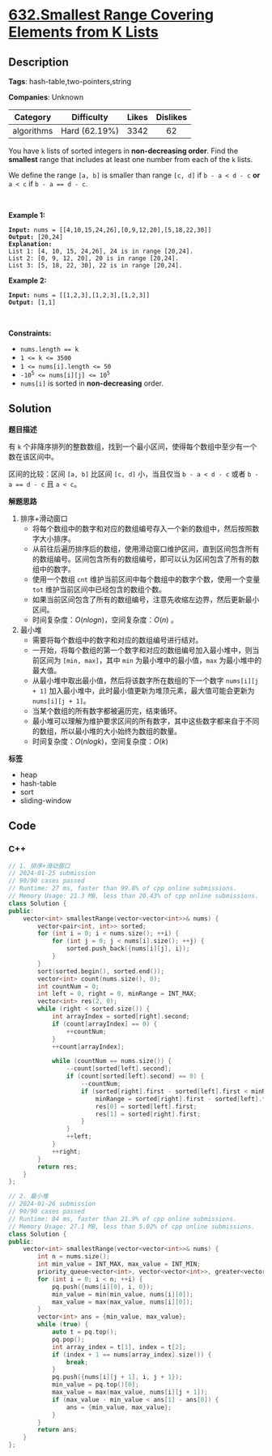 # [632.Smallest Range Covering Elements from K Lists](https://leetcode.com/problems/smallest-range-covering-elements-from-k-lists/description/)

## Description

**Tags**: hash-table,two-pointers,string

**Companies**: Unknown

|  Category  |  Difficulty   | Likes | Dislikes |
| :--------: | :-----------: | :---: | :------: |
| algorithms | Hard (62.19%) | 3342  |    62    |

<p>You have <code>k</code> lists of sorted integers in <strong>non-decreasing&nbsp;order</strong>. Find the <b>smallest</b> range that includes at least one number from each of the <code>k</code> lists.</p>
<p>We define the range <code>[a, b]</code> is smaller than range <code>[c, d]</code> if <code>b - a &lt; d - c</code> <strong>or</strong> <code>a &lt; c</code> if <code>b - a == d - c</code>.</p>
<p>&nbsp;</p>
<p><strong class="example">Example 1:</strong></p>
<pre><code><strong>Input:</strong> nums = [[4,10,15,24,26],[0,9,12,20],[5,18,22,30]]
<strong>Output:</strong> [20,24]
<strong>Explanation: </strong>
List 1: [4, 10, 15, 24,26], 24 is in range [20,24].
List 2: [0, 9, 12, 20], 20 is in range [20,24].
List 3: [5, 18, 22, 30], 22 is in range [20,24].</code></pre>
<p><strong class="example">Example 2:</strong></p>
<pre><code><strong>Input:</strong> nums = [[1,2,3],[1,2,3],[1,2,3]]
<strong>Output:</strong> [1,1]</code></pre>
<p>&nbsp;</p>
<p><strong>Constraints:</strong></p>
<ul>
  <li><code>nums.length == k</code></li>
  <li><code>1 &lt;= k &lt;= 3500</code></li>
  <li><code>1 &lt;= nums[i].length &lt;= 50</code></li>
  <li><code>-10<sup>5</sup> &lt;= nums[i][j] &lt;= 10<sup>5</sup></code></li>
  <li><code>nums[i]</code>&nbsp;is sorted in <strong>non-decreasing</strong> order.</li>
</ul>

## Solution

**题目描述**

有 `k` 个非降序排列的整数数组，找到一个最小区间，使得每个数组中至少有一个数在该区间中。

区间的比较：区间 `[a, b]` 比区间 `[c, d]` 小，当且仅当 `b - a < d - c` 或者 `b - a == d - c` 且 `a < c`。

**解题思路**

1. 排序+滑动窗口
   - 将每个数组中的数字和对应的数组编号存入一个新的数组中，然后按照数字大小排序。
   - 从前往后遍历排序后的数组，使用滑动窗口维护区间，直到区间包含所有的数组编号。区间包含所有的数组编号，即可以认为区间包含了所有的数组中的数字。
   - 使用一个数组 `cnt` 维护当前区间中每个数组中的数字个数，使用一个变量 `tot` 维护当前区间中已经包含的数组个数。
   - 如果当前区间包含了所有的数组编号，注意先收缩左边界，然后更新最小区间。
   - 时间复杂度：$O(nlogn)$，空间复杂度：$O(n)$ 。
2. 最小堆
   - 需要将每个数组中的数字和对应的数组编号进行结对。
   - 一开始，将每个数组的第一个数字和对应的数组编号加入最小堆中，则当前区间为 `[min, max]`，其中 `min` 为最小堆中的最小值，`max` 为最小堆中的最大值。
   - 从最小堆中取出最小值，然后将该数字所在数组的下一个数字 `nums[i][j + 1]` 加入最小堆中，此时最小值更新为堆顶元素，最大值可能会更新为 `nums[i][j + 1]`。
   - 当某个数组的所有数字都被遍历完，结束循环。
   - 最小堆可以理解为维护要求区间的所有数字，其中这些数字都来自于不同的数组，所以最小堆的大小始终为数组的数量。
   - 时间复杂度：$O(nlogk)$，空间复杂度：$O(k)$

**标签**

- heap
- hash-table
- sort
- sliding-window

<!-- code start -->
## Code

### C++

```cpp
// 1. 排序+滑动窗口
// 2024-01-25 submission
// 90/90 cases passed
// Runtime: 27 ms, faster than 99.8% of cpp online submissions.
// Memory Usage: 21.3 MB, less than 20.43% of cpp online submissions.
class Solution {
public:
    vector<int> smallestRange(vector<vector<int>>& nums) {
        vector<pair<int, int>> sorted;
        for (int i = 0; i < nums.size(); ++i) {
            for (int j = 0; j < nums[i].size(); ++j) {
                sorted.push_back({nums[i][j], i});
            }
        }
        sort(sorted.begin(), sorted.end());
        vector<int> count(nums.size(), 0);
        int countNum = 0;
        int left = 0, right = 0, minRange = INT_MAX;
        vector<int> res(2, 0);
        while (right < sorted.size()) {
            int arrayIndex = sorted[right].second;
            if (count[arrayIndex] == 0) {
                ++countNum;
            }
            ++count[arrayIndex];

            while (countNum == nums.size()) {
                --count[sorted[left].second];
                if (count[sorted[left].second] == 0) {
                    --countNum;
                    if (sorted[right].first - sorted[left].first < minRange) {
                        minRange = sorted[right].first - sorted[left].first;
                        res[0] = sorted[left].first;
                        res[1] = sorted[right].first;
                    }
                }
                ++left;
            }
            ++right;
        }
        return res;
    }
};
```

```cpp
// 2. 最小堆
// 2024-01-26 submission
// 90/90 cases passed
// Runtime: 84 ms, faster than 21.9% of cpp online submissions.
// Memory Usage: 27.1 MB, less than 5.02% of cpp online submissions.
class Solution {
public:
    vector<int> smallestRange(vector<vector<int>>& nums) {
        int n = nums.size();
        int min_value = INT_MAX, max_value = INT_MIN;
        priority_queue<vector<int>, vector<vector<int>>, greater<vector<int>>> pq;
        for (int i = 0; i < n; ++i) {
            pq.push({nums[i][0], i, 0});
            min_value = min(min_value, nums[i][0]);
            max_value = max(max_value, nums[i][0]);
        }
        vector<int> ans = {min_value, max_value};
        while (true) {
            auto t = pq.top();
            pq.pop();
            int array_index = t[1], index = t[2];
            if (index + 1 == nums[array_index].size()) {
                break;
            }
            pq.push({nums[i][j + 1], i, j + 1});
            min_value = pq.top()[0];
            max_value = max(max_value, nums[i][j + 1]);
            if (max_value - min_value < ans[1] - ans[0]) {
                ans = {min_value, max_value};
            }
        }
        return ans;
    }
};
```

<!-- code end -->
